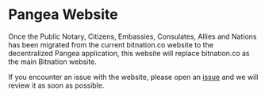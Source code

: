 # Pangea Website

Once the Public Notary, Citizens, Embassies, Consulates, Allies and Nations has been migrated from the current bitnation.co website to the decentralized Pangea application, this website will replace bitnation.co as the main Bitnation website. 

If you encounter an issue with the website, please open an [issue](https://github.com/Bit-Nation/bit-nation.github.io/issues) and we will review it as soon as possible.




